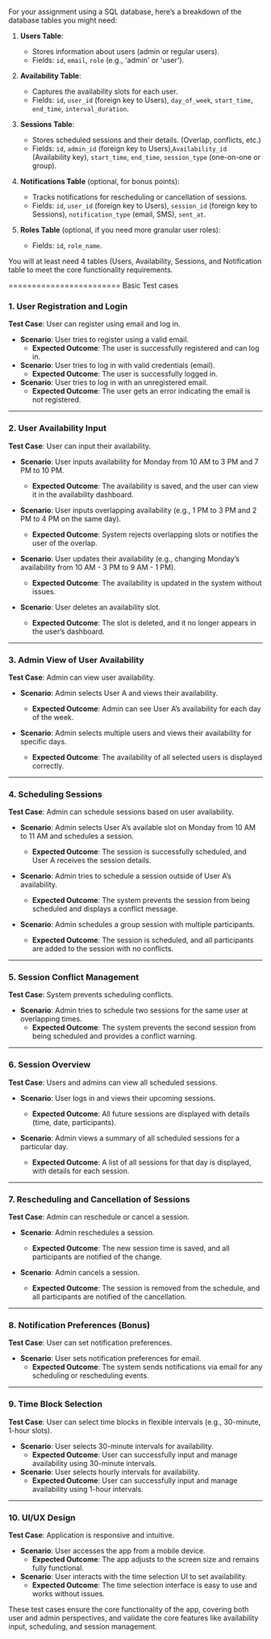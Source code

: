 For your assignment using a SQL database, here’s a breakdown of the database tables you might need:

1. **Users Table**:

   - Stores information about users (admin or regular users).
   - Fields: `id`, `email`, `role` (e.g., 'admin' or 'user').

2. **Availability Table**:

   - Captures the availability slots for each user.
   - Fields: `id`, `user_id` (foreign key to Users), `day_of_week`, `start_time`, `end_time`, `interval_duration`.

3. **Sessions Table**:

   - Stores scheduled sessions and their details. (Overlap, conflicts, etc.)
   - Fields: `id`, `admin_id` (foreign key to Users),`Availability_id` (Availability key), `start_time`, `end_time`, `session_type` (one-on-one or group).

4. **Notifications Table** (optional, for bonus points):

   - Tracks notifications for rescheduling or cancellation of sessions.
   - Fields: `id`, `user_id` (foreign key to Users), `session_id` (foreign key to Sessions), `notification_type` (email, SMS), `sent_at`.

5. **Roles Table** (optional, if you need more granular user roles):
   - Fields: `id`, `role_name`.

You will at least need 4 tables (Users, Availability, Sessions, and Notification table to meet the core functionality requirements.

========================
Basic Test cases

### **1. User Registration and Login**

**Test Case**: User can register using email and log in.

- **Scenario**: User tries to register using a valid email.
  - **Expected Outcome**: The user is successfully registered and can log in.
- **Scenario**: User tries to log in with valid credentials (email).
  - **Expected Outcome**: The user is successfully logged in.
- **Scenario**: User tries to log in with an unregistered email.
  - **Expected Outcome**: The user gets an error indicating the email is not registered.

---

### **2. User Availability Input**

**Test Case**: User can input their availability.

- **Scenario**: User inputs availability for Monday from 10 AM to 3 PM and 7 PM to 10 PM.

  - **Expected Outcome**: The availability is saved, and the user can view it in the availability dashboard.

- **Scenario**: User inputs overlapping availability (e.g., 1 PM to 3 PM and 2 PM to 4 PM on the same day).

  - **Expected Outcome**: System rejects overlapping slots or notifies the user of the overlap.

- **Scenario**: User updates their availability (e.g., changing Monday’s availability from 10 AM - 3 PM to 9 AM - 1 PM).

  - **Expected Outcome**: The availability is updated in the system without issues.

- **Scenario**: User deletes an availability slot.
  - **Expected Outcome**: The slot is deleted, and it no longer appears in the user’s dashboard.

---

### **3. Admin View of User Availability**

**Test Case**: Admin can view user availability.

- **Scenario**: Admin selects User A and views their availability.

  - **Expected Outcome**: Admin can see User A’s availability for each day of the week.

- **Scenario**: Admin selects multiple users and views their availability for specific days.
  - **Expected Outcome**: The availability of all selected users is displayed correctly.

---

### **4. Scheduling Sessions**

**Test Case**: Admin can schedule sessions based on user availability.

- **Scenario**: Admin selects User A’s available slot on Monday from 10 AM to 11 AM and schedules a session.

  - **Expected Outcome**: The session is successfully scheduled, and User A receives the session details.

- **Scenario**: Admin tries to schedule a session outside of User A’s availability.

  - **Expected Outcome**: The system prevents the session from being scheduled and displays a conflict message.

- **Scenario**: Admin schedules a group session with multiple participants.
  - **Expected Outcome**: The session is scheduled, and all participants are added to the session with no conflicts.

---

### **5. Session Conflict Management**

**Test Case**: System prevents scheduling conflicts.

- **Scenario**: Admin tries to schedule two sessions for the same user at overlapping times.
  - **Expected Outcome**: The system prevents the second session from being scheduled and provides a conflict warning.

---

### **6. Session Overview**

**Test Case**: Users and admins can view all scheduled sessions.

- **Scenario**: User logs in and views their upcoming sessions.

  - **Expected Outcome**: All future sessions are displayed with details (time, date, participants).

- **Scenario**: Admin views a summary of all scheduled sessions for a particular day.
  - **Expected Outcome**: A list of all sessions for that day is displayed, with details for each session.

---

### **7. Rescheduling and Cancellation of Sessions**

**Test Case**: Admin can reschedule or cancel a session.

- **Scenario**: Admin reschedules a session.

  - **Expected Outcome**: The new session time is saved, and all participants are notified of the change.

- **Scenario**: Admin cancels a session.
  - **Expected Outcome**: The session is removed from the schedule, and all participants are notified of the cancellation.

---

### **8. Notification Preferences (Bonus)**

**Test Case**: User can set notification preferences.

- **Scenario**: User sets notification preferences for email.
  - **Expected Outcome**: The system sends notifications via email for any scheduling or rescheduling events.

---

### **9. Time Block Selection**

**Test Case**: User can select time blocks in flexible intervals (e.g., 30-minute, 1-hour slots).

- **Scenario**: User selects 30-minute intervals for availability.
  - **Expected Outcome**: User can successfully input and manage availability using 30-minute intervals.
- **Scenario**: User selects hourly intervals for availability.
  - **Expected Outcome**: User can successfully input and manage availability using 1-hour intervals.

---

### **10. UI/UX Design**

**Test Case**: Application is responsive and intuitive.

- **Scenario**: User accesses the app from a mobile device.
  - **Expected Outcome**: The app adjusts to the screen size and remains fully functional.
- **Scenario**: User interacts with the time selection UI to set availability.
  - **Expected Outcome**: The time selection interface is easy to use and works without issues.

These test cases ensure the core functionality of the app, covering both user and admin perspectives, and validate the core features like availability input, scheduling, and session management.
